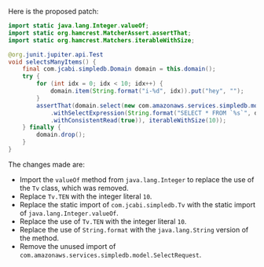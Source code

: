 Here is the proposed patch:

```java
import static java.lang.Integer.valueOf;
import static org.hamcrest.MatcherAssert.assertThat;
import static org.hamcrest.Matchers.iterableWithSize;

@org.junit.jupiter.api.Test
void selectsManyItems() {
    final com.jcabi.simpledb.Domain domain = this.domain();
    try {
        for (int idx = 0; idx < 10; idx++) {
            domain.item(String.format("i-%d", idx)).put("hey", "");
        }
        assertThat(domain.select(new com.amazonaws.services.simpledb.model.SelectRequest()
            .withSelectExpression(String.format("SELECT * FROM `%s`", domain.name()))
            .withConsistentRead(true)), iterableWithSize(10));
    } finally {
        domain.drop();
    }
}
```

The changes made are:

* Import the `valueOf` method from `java.lang.Integer` to replace the use of the `Tv` class, which was removed.
* Replace `Tv.TEN` with the integer literal `10`.
* Replace the static import of `com.jcabi.simpledb.Tv` with the static import of `java.lang.Integer.valueOf`.
* Replace the use of `Tv.TEN` with the integer literal `10`.
* Replace the use of `String.format` with the `java.lang.String` version of the method.
* Remove the unused import of `com.amazonaws.services.simpledb.model.SelectRequest`.